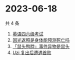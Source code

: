 # 2023-06-18

共 4 条

<!-- BEGIN -->
<!-- 最后更新时间 Sun Jun 18 2023 06:06:20 GMT+0800 (China Standard Time) -->

1. [英语四六级考试](https://www.zhihu.com/search?q=%E8%8B%B1%E8%AF%AD%E5%9B%9B%E5%85%AD%E7%BA%A7%E8%80%83%E8%AF%95)
1. [回光返照是身体能预测死亡吗](https://www.zhihu.com/search?q=%E5%9B%9E%E5%85%89%E8%BF%94%E7%85%A7%E6%98%AF%E8%BA%AB%E4%BD%93%E8%83%BD%E9%A2%84%E6%B5%8B%E6%AD%BB%E4%BA%A1%E5%90%97)
1. [「鼠头鸭脖」事件异物是鼠头](https://www.zhihu.com/search?q=%E3%80%8C%E9%BC%A0%E5%A4%B4%E9%B8%AD%E8%84%96%E3%80%8D%E4%BA%8B%E4%BB%B6%E5%BC%82%E7%89%A9%E6%98%AF%E9%BC%A0%E5%A4%B4)
1. [Uzi 复出后遭遇首败](https://www.zhihu.com/search?q=Uzi%20%E5%A4%8D%E5%87%BA%E5%90%8E%E9%81%AD%E9%81%87%E9%A6%96%E8%B4%A5)

<!-- END -->
